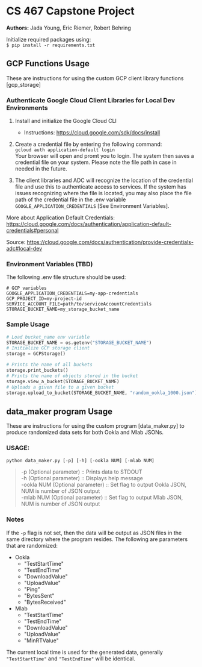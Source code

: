 # CS 467 Capstone Project
**Authors:** Jada Young, Eric Riemer, Robert Behring

Initialize required packages using:  
```$ pip install -r requirements.txt```

## GCP Functions Usage
These are instructions for using the custom GCP client library functions [gcp_storage]  
### Authenticate Google Cloud Client Libraries for Local Dev Environments

1. Install and initialize the Google Cloud CLI
    - Instructions: https://cloud.google.com/sdk/docs/install  

2. Create a credential file by entering the following command:  
`gcloud auth application-default login`  
Your browser will open and promt you to login. The system then saves a credential file on your system. Please note the file path in case in needed in the future. 

3. The client libraries and ADC will recognize the location of the credential file and use this to authenticate access to services. If the system has issues recognizing where the file is located, you may also place the file path of the credential file in the .env variable `GOOGLE_APPLICATION_CREDENTIALS` [See Environment Variables].


More about Application Default Credentials: https://cloud.google.com/docs/authentication/application-default-credentials#personal  
  
  Source: https://cloud.google.com/docs/authentication/provide-credentials-adc#local-dev



### Environment Variables (TBD)
The following .env file structure should be used:
```
# GCP variables
GOOGLE_APPLICATION_CREDENTIALS=my-app-credentials
GCP_PROJECT_ID=my-project-id
SERVICE_ACCOUNT_FILE=path/to/serviceAccountCredentials
STORAGE_BUCKET_NAME=my_storage_bucket_name
```

### Sample Usage
```python
# Load bucket_name env variable
STORAGE_BUCKET_NAME = os.getenv("STORAGE_BUCKET_NAME")
# Initialize GCP storage client
storage = GCPStorage()

# Prints the name of all buckets
storage.print_buckets()
# Prints the name of objects stored in the bucket 
storage.view_a_bucket(STORAGE_BUCKET_NAME)
# Uploads a given file to a given bucket
storage.upload_to_bucket(STORAGE_BUCKET_NAME, "random_ookla_1000.json")
```


## data_maker program Usage
These are instructions for using the custom program [data_maker.py] to produce randomized data sets for both Ookla and Mlab JSONs.

### USAGE:
```python
python data_maker.py [-p] [-h] [-ookla NUM] [-mlab NUM]
```
> -p (Optional parameter)         :: Prints data to STDOUT <br>
> -h (Optional parameter)         :: Displays help message <br>
> -ookla NUM (Optional parameter) :: Set flag to output Ookla JSON, NUM is number of JSON output <br>
> -mlab NUM (Optional parameter)  :: Set flag to output Mlab JSON, NUM is number of JSON output <br>

### Notes

If the `-p` flag is not set, then the data will be output as JSON files in the same directory where the program resides. The following are parameters that are randomized:
- Ookla
    - "TestStartTime"
    - "TestEndTime"
    - "DownloadValue"
    - "UploadValue"
    - "Ping"
    - "BytesSent"
    - "BytesReceived"
- Mlab
    - "TestStartTime"
    - "TestEndTime"
    - "DownloadValue"
    - "UploadValue"
    - "MinRTValue"

The current local time is used for the generated data, generally `"TestStartTime"` and `"TestEndTime"` will be identical. 
